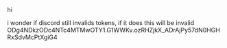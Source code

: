 hi

i wonder if discord still invalids tokens, if it does this will be invalid
ODg4NDkzODc4NTc4MTMwOTY1.G1WWKv.ozRHZjkX_ADrAjPy57dN0HGHRxSdvMcPtXgiG4
